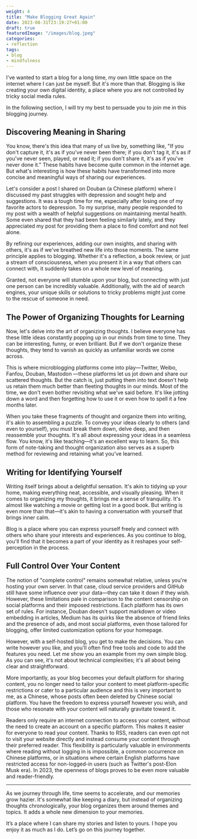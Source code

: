 ```yaml
---
weight: 4
title: "Make Blogging Great Again"
date: 2023-08-31T23:19:27+01:00
draft: true
featuredImage: "/images/blog.jpeg"
categories:
- reflection
tags:
- blog
- mindfulness
---
```

I've wanted to start a blog for a long time, my own little space on the internet where I can just be myself.
But it's more than that. Blogging is like creating your own digital identity, 
a place where you are not controlled by tricky social media rules. 

In the following section, I will try my best to persuade you to join me in this blogging journey.


## Discovering Meaning in Sharing

You know, there's this idea that many of us live by, something like, "If you don't capture it, it's as if you've never been there; if you don't tag it, it's as if you've never seen, played, or read it; if you don't share it, it's as if you've never done it." These habits have become quite common in the internet age. But what's interesting is how these habits have transformed into more concise and meaningful ways of sharing our experiences.

Let's consider a post I shared on Douban (a Chinese platform) where I discussed my past struggles with depression and sought help and suggestions. It was a tough time for me, especially after losing one of my favorite actors to depression. To my surprise, many people responded to my post with a wealth of helpful suggestions on maintaining mental health. Some even shared that they had been feeling similarly lately, and they appreciated my post for providing them a place to find comfort and not feel alone.

By refining our experiences, adding our own insights, and sharing with others, it's as if we've breathed new life into those moments. The same principle applies to blogging. Whether it's a reflection, a book review, or just a stream of consciousness, when you present it in a way that others can connect with, it suddenly takes on a whole new level of meaning.


Granted, not everyone will stumble upon your blog, but connecting with just one person can be incredibly valuable. Additionally, with the aid of search engines, your unique skills or solutions to tricky problems might just come to the rescue of someone in need.

## The Power of Organizing Thoughts for Learning

Now, let's delve into the art of organizing thoughts. 
I believe everyone has these little ideas constantly popping up in our minds from time to time. They can be interesting, funny, or even brilliant. But if we don't organize these thoughts, they tend to vanish as quickly as unfamiliar words we come across.

This is where microblogging platforms come into play—Twitter, Weibo, Fanfou, Douban, Mastodon —these platforms let us jot down and share our scattered thoughts. But the catch is, just putting them into text doesn't help us retain them much better than fleeting thoughts in our minds. Most of the time, we don't even bother revisiting what we've said before. It's like jotting down a word and then forgetting how to use it or even how to spell it a few months later.

When you take these fragments of thought and organize them into writing, it's akin to assembling a puzzle. To convey your ideas clearly to others (and even to yourself), you must break them down, delve deep, and then reassemble your thoughts. It's all about expressing your ideas in a seamless flow. You know, it's like teaching—it's an excellent way to learn. So, this form of note-taking and thought organization also serves as a superb method for reviewing and retaining what you've learned.


## Writing for Identifying Yourself

Writing itself brings about a delightful sensation. 
It's akin to tidying up your home, making everything neat, accessible, and visually pleasing. When it comes to organizing my thoughts, it brings me a sense of tranquility.
It's almost like watching a movie or getting lost in a good book. 
But writing is even more than that—it's akin to having a conversation with yourself that brings inner calm.

Blog is a place where you can express yourself freely and connect with others who share your interests and experiences. 
As you continue to blog, you'll find that it becomes a part of your identity as it reshapes your self-perception in the process.

## Full Control Over Your Content

The notion of "complete control" remains somewhat relative, unless you're hosting your own server. 
In that case, cloud service providers and GitHub still have some influence over your data—they can take it down if they wish. 
However, these limitations pale in comparison to the content censorship on social platforms and their imposed restrictions. 
Each platform has its own set of rules. For instance, Douban doesn't support markdown or video embedding in articles, 
Medium has its quirks like the absence of friend links and the presence of ads, and most social platforms, 
even those tailored for blogging, offer limited customization options for your homepage.

However, with a self-hosted blog, you get to make the decisions. 
You can write however you like, and you'll often find free tools and code to add the features you need. 
Let me show you an example from my own simple blog. As you can see, it's not about technical complexities; it's all about being clear and straightforward.

More importantly, as your blog becomes your default platform for sharing content, 
you no longer need to tailor your content to meet platform-specific restrictions or cater to a particular audience and this is very important to me, as a Chinese, whose posts often been deleted by Chinese social platform.
You have the freedom to express yourself however you wish, and those who resonate with your content will naturally gravitate toward it. 

Readers only require an internet connection to access your content, without the need to create an account on a specific platform. 
This makes it easier for everyone to read your content. 
Thanks to RSS, readers can even opt not to visit your website directly and instead consume your content through their preferred reader. 
This flexibility is particularly valuable in environments where reading without logging in is impossible, 
a common occurrence on Chinese platforms, 
or in situations where certain English platforms have restricted access for non-logged-in users (such as Twitter's post-Elon Musk era).
In 2023, the openness of blogs proves to be even more valuable and reader-friendly.

---
As we journey through life, time seems to accelerate, and our memories grow hazier. 
It's somewhat like keeping a diary, but instead of organizing thoughts chronologically, your blog organizes them around themes and topics. 
It adds a whole new dimension to your memories.

It’s a place where I can share my stories and listen to yours. I hope you enjoy it as much as I do. Let’s go on this journey together.

